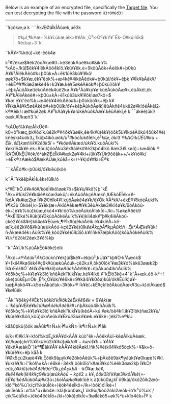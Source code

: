 Below is an example of an encrypted file, specifically the [Target file](Target.md). You can test decrypting the file with the password ```H3r0M0d3!```

-----

¨¥çôkæ,ø
k
¨¨ÀkÆØãÎkÎÀûæk,úê3k

>#kµÍ¸¶kÀæ÷%k¥î.ûkæ,îék>#¥Àk
¸Ò²k·Õº¥kÝ¥¯Êk··Ô¥kû!ñîk$¥è(kæ÷3¯k¯

¨kÃ¥×%köú)÷kê-êók4ø

k²¥2êkæ$¥ëk2ôòÀkæ¥0÷kê3êùkÀùê8kù¥&îkñ%
²kÀõ÷/kûî$êk¥4íêkÀôõ4kîô.¥kù/¥êk.è÷9kõùÀôk÷Àéêk#÷þ0kù
À¥k²ÀîëkÀêó#k÷þ0ùk±À÷êk1úê3kù¥!¥kõ!øøk7ô÷$k¥æ.ék¥'êók%÷æ4kê¥4íkêÀêók#÷þ0kùî/ók¥+êþk
¥¥Ík¥àÀâk¥/÷ékÈ®¥#kíæ2ækè4ê÷k3¥æ.ké¥5økêÀêók#÷þ0kùî/ók¥+êþkÀùôÀkøí)ëkùÀñêk4ùê2kø
À¥k²Àà¥ký¥ø!kûêÀùkôÀæ¥k.êüÀkëî,êk
À¥²kÀîëÀkéê#÷kþ0ù±kÀ÷ê1kúê3ùk¥!¥õk!øø7kô÷$¥kæ.é¥k'êó%k÷æ4êk¥4íêkÀêó#k÷þ0ùkî/ó¥k+êþ
k¥¥Í¥kàÀâ¥k5øêÀkêó#÷kþ0ùîk/ó¥+kêþÀùkôÀøík)ëùÀkñê4ùkê2ø¥k!óéÀkèí2­k®Àèík!÷æ#kùê2øk
À¥²kÀà¥ýk¥ø!ûkêÀùôkÀæ¥.kêüÀëkî,ê
k
¯¯ákéé)ùkî/óæk,¥Ì/kæñ3¯k¯

²kÀÚø%k¥æÀÌkÚé¥­k0÷ô"kæç,þk¥ôðîk.ùê2k®¥4ôk¥ûøêk,êè4k¥ù(êk¥)óõk5ù¥!kóéÀôkú4õúk4¥ë)kñêý­kí4ùõk3¿´Ïkõþ4íkô.øõk/ù³#kôòÏùkðÍëîk,ê²$kîæ,ôkì3´®kÀ­ÓïkÙÊÚ¥kù+Ëîk,êÉ)kæñ/ìk¥2êök5î÷%kø¥ôðkî.ùêk2±¥"kúùÀîkøÀóôk4¥õ!k÷ùÀôkëÀùík%¥ò/kéú,êk®
²¥kõøêÀkæó/ùkí%÷¥k&ô÷-k¥ô&¥kê.è÷k9õù)kôóÀÔk×Àæék$¥ô.kùôÀùkí%¥øk(îë4k¥ê.èk÷9õùk)ôóÀk­ú3êk¥ãíêk#ðè2kþõ4îkô.¥æk3¥î.køõ)÷kæ4îôk.®
Ík¥ÓïÙkÊÚ¥ók/ó²ákØÈéÎk¥#íæk2ø¥4kí÷/ük¥!¥Ùk9õêåk÷÷/÷k¥)ó¥k/÷éÈk®±Àækó$¥ækÀÛæ,kúêå÷k÷/÷¥k)ó¥#kí÷È®k

¨¨kÀÊó#k÷þ0ùkî/ó¥kíêù(kôé

k¨Ã¨¥këêþÀkÌê.êk÷!ùîk/ó

k²¥Ê¯kÔ.ê¥k4ô¥/kóêÌ¥kõ!øøk7ô÷$k¥ù/¥kð%þ¯kÊ
²Àk×ê1úkî2ê¥k4íêÀkõæ3økü/÷ékÀùôÀkçêÀækñ,¥ÆkóÈÎék±¥-îkóÀ¸¥k#íæ2kø
Í¥kØ0ñîk4¥î.kùôÀøkê4ø¥k/ë¥Ók
¥À²k¥/÷ékÈ®¥!kóéÀùkí%¥¶k3ù´ÒkóéÏ¸k÷$¥èk(æ÷ÀkîóÀêkæ#í¥k3êùÀkíæ3¥kî4ø¥k/üóÀkóú-êk÷)è¥k%öú)kûæ,êkó4±¥k!õõ%kóéÀùkôÀîókÍõ÷/kì÷%økøÀðêk9
²ÀkÉî6îké%¥ùk(ê¥3kúòÀôkëÀùík%¥é)kìî4øk¥"þ¥k4íêÀkóú-çkê2¥ôk&¥é)kìî4øk¥Èûæk,¶®Ìk¥ù(êkóÀëîk.é¥4kíêÀ÷kê-æîk.éê2k¥ô&¥kù(æùkÀóú-kçê2¥ké)ûîk$êéÀkçþÀ¶kµÀ­ûk!ñ·Ék
²ÀÆké$¥ûk!ñ·Àkæë4êk÷Àùík%¥ë,kôô2¥ké)ûîk3îô.k¥í!ñkë7æþkÀõô)kóùÀôkëÀùík%¥î.k²õ2ôkì2êøk3¥ð%kþ

¨k¨Ã¥Ùk%ýùÀkÊó#ôké)óìk

²Àkô÷$­k®Àêûk%÷þÀkèí!÷kæ#ùêk2¥î.kùôÀæk¥,îøk4
²ÀkÒô$úkñ/¥ék)ûî$kê¥+êkþû²¸kÚâ¥"kþ¥Ò·k¹Àæók$¥÷)kìí4¥kø(îëk4¥ç9k¥ù(ækùÀóúk-çê2k±¥,ôkô0îók'¥æ3k¥ó%èkê3øæk2þ
Ík¥Æ$ék¥Ó¯ðk%þàÐkâ¥4ôk¥%ûêk2þ¥+kêþû¸kâþùíkÀøõ!kèêÀîkóÀùík%¥ô2kîì)ókæ,±¥k,ôô0kîó'¥kæ3¥ók%èê3køæ2þk
Í¥Æk$é¥$kîì)ùkøÀôëkÀðê9k¥÷%õkê!ùêk$ñþÀkúó4îkñÀùík%¥ó5kòç%÷k¥)ø¥k3îó'kñêÀékî'îùkÌ¥æ.ké¥4íkê.¥¯kÊîó3kê÷4¯k¯À÷æk.éô-k³÷!óké)óùkÈµ±Òk·¸É°k¸Ò¥ùk/¥ê6kê÷9¥kã4í¥k0ôø)kùî/ók¥Èùík)ø¥-kæþÀókô4¥÷k5ó±Àkùí!ùk¬3¥ôk+®
Ík¥è(÷k­É¥çk!èðÀkùôÀæk¥3ù÷k)óìÀkæó$¥kø!ûêk

¨Ãk¨¥ôêký4¥Ék%èô$kîó'
k
Í¥ôk2é­Ék¥ê6êk÷9¥èk(æ÷!kèù%÷k¥)óùk/¥æÀkñî3ùk
Í¥Æk$é¥$kîì)ùkøÀôëkÀðê9k¥÷%õkê!ùêk$ñþÀkúó4îkñÀùík%¥ó5kòç%÷k¥)ø¥k3îó'kñêÀékî'îùkÌ¥ù(kêóÀ÷kú.¥øk/òê4kíî.ìk¥3îòk)ñæ2k¥ù/¥kù(ê¥k&ôñ,kôü)ókìÀèôk$ê¥Èkùê3ùkê$¥æk.é¥6kê÷)ëkî%é®kÚ

 kåå0þkù(ôók
æÂûk¶±Ñ±k·Ì¶±kÑ±·Ìk¶±Ñ±k·Ì¶âk

ë/k÷¥)¥kî.¥÷k!óì%k­óÉ¿k¥Ã¥ókÀÂ¥.kúò"êk÷ÀôëkÀùî-kêøÀîkùÀèæk.¥õ/køø)çkñ%¥ôk#èú2k¥­$îkû)øîk/ó¥-kæù(¥k÷%ö³kÉ
¥Àk¥¥$êkñÀæàkÒ¯­)k°¶Éâk¥Ã¥·kÀÂ¥4kíêÀøkî.ìñk%¥é)kìî4¥kó5òçk%÷¥&k÷ô-¥kù(ê¥k+êþ
kåå 
k
Í¥Øk5çù2kæè4¥k¸Êðêk9àµýk¥ë2ôkòÀêûk%÷þÀkðê9àk¶ýãùk(¥ø0kæè%¥kî.¥ùk(ê¥/k÷î'îkó!ñ±kÀ÷ê6kê÷3êk¥,ôôk0îó'k¥æ3¥kó%èêk3øæ2kþ
Í¥kÒ/éúk,ô¥$kîû)ékêÀðêk9à²Ók¿âÀçkþÀ··kÔ¥æ.ké¥,êkë4¥øk(îë4k¥ç9¥kù(æùkÀóú-kçê2±k¥,ôôk0îó'k¥æ3¥kó%èêk3øæ2kþ
Í¥kè(÷­kÉ¥ç!kèðÀùkôÀæ¥k3ù÷)kóìÀækó$¥øk!ûê
k
à(ùkù0ø¿kÏ´õ9kùí/ókõ2ôìk2æò-kîó'³kó%ù´k/çï%kèùÍôk÷)êók4êéÍkõ÷/ìk÷!òòk)óìÍkè÷!økíÍèôk5÷ø%k²ù+îkó4ê÷kÏâ­(kùù0øk¿Ï´õk9ùí/kóõ2ôkì2æòk-îó'k³ó%ùk´/çïk%èùÍkô÷)êkó4êékÍõ÷/kì÷!òkò)óìkÍè÷!køíÍèkô5÷øk%²ù+kîó4êk÷Ï®
k
